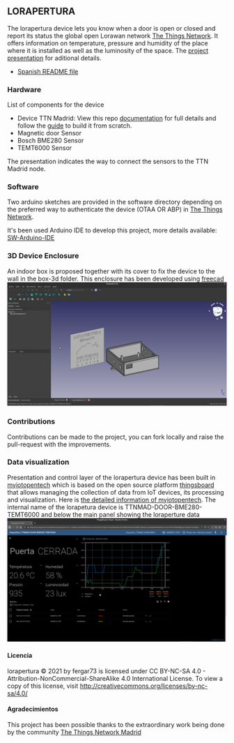 ## LORAPERTURA
The lorapertura device lets you know when a door is open or closed and report its status the global open Lorawan network [The Things Network](https://www.thethingsnetwork.org/). It offers information on temperature, pressure and humidity of the place where it is installed as well as the luminosity of the space. 
The [project presentation](./presentacion/lorapertura-ttnmad.pdf) for aditional details. 
- [Spanish README file](README.md)

### Hardware
List of components for the device
- Device TTN Madrid: View this repo  [documentation]( https://github.com/IoTopenTech/Nodo_TTN_MAD_V2) for full details and follow the [guide](https://github.com/IoTopenTech/Nodo_TTN_MAD_V2/blob/master/Montaje%20nodo%20TTN%20MAD%20v2_2%20basico.pdf) to build it from scratch.
- Magnetic door Sensor
- Bosch BME280 Sensor 
- TEMT6000 Sensor  

The presentation indicates the way to connect the sensors to the TTN Madrid node.

### Software
Two arduino sketches are provided in the software directory depending on the preferred way to authenticate the device (OTAA OR ABP) in [The Things Network](https://www.thethingsnetwork.org).

It's been used Arduino IDE to develop this project, more details available: [SW-Arduino-IDE](https://github.com/fergar73/lorapertura/SW-Arduino-IDE-EN.md)

### 3D Device Enclosure
An indoor box is proposed together with its cover to fix the device to the wall in the box-3d folder. This enclosure has been developed using [freecad](https://www.freecadweb.org)
![caja-lorapertura](./images/caja-lorapertura.png)

### Contributions
Contributions can be made to the project, you can fork locally and raise the pull-request with the improvements.

### Data visualization 
Presentation and control layer of the lorapertura device has been built in [myiotopentech](https://my.iotopentech.io/) which is based on the open source platform [thingsboard](https://thingsboard.io/) that allows managing the collection of data from IoT devices, its processing and visualization.
Here is [the detailed information of myiotopentech](https://github.com/IoTopenTech/myIoTopenTech). The internal name of the lorapetura device is TTNMAD-DOOR-BME280-TEMT6000 and below the main panel showing the loraperture data
![panel principal](./images/panel-principal-lorapertura.png)

#### Licencia

 lorapertura © 2021 by fergar73 is licensed under CC BY-NC-SA 4.0 - Attribution-NonCommercial-ShareAlike 4.0 International License. To view a copy of this license, visit http://creativecommons.org/licenses/by-nc-sa/4.0/
 
#### Agradecimientos
This project has been possible thanks to the extraordinary work being done by the community [The Things Network Madrid](https://www.thethingsnetwork.org/community/madrid/)
 